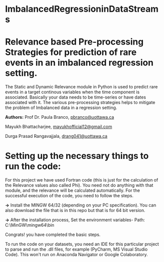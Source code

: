# ImbalancedRegressioninDataStreams

# Relevance based Pre-processing Strategies for prediction of rare events in an imbalanced regression setting.

The Static and Dynamic Relevance module in Python is used to predict rare events in a target continous variables when the time component is associated. Basically your data needs to be time-series or have dates associated with it. The various pre-processing strategies helps to mitigate the problem of Imbalanced data in a regression setting. 

**Authors:**
Prof Dr. Paula Branco, pbranco@uottawa.ca

Mayukh Bhattacharjee, mayukhofficial12@gmail.com

Durga Prasad Rangavajjala, drang041@uottawa.ca

# Setting up the necessary things to run the code:

For this project we have used Fortran code (this is just for the calculation of the Relevance values also called Phi). You need not do anything with that module, and the relevance will be calculated automatically. 
For the successful execution of the code, you need to follow the steps.

**->** Install the MINGW 64/32 (depending on your PC specification). You can also download the file that is in this repo but that is for 64 bit version.

**->** After the installation process, Set the environment variables- Path: C:\MinGW\mingw64\bin

Congrats! you have completed the basic steps.

To run the code on your datasets, you need an IDE for this particular project to parse and run the .dll files, for example (PyCharm, MS Visual Studio Code). This won't run on Anaconda Navigator or Google Colaboratory. 




